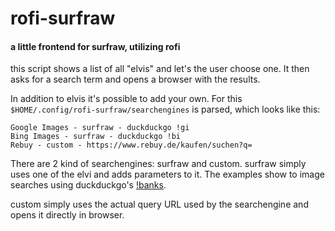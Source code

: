 # rofi-surfraw
#### a little frontend for surfraw, utilizing rofi

this script shows a list of all "elvis" and let's the user choose one.
It then asks for a search term and opens a browser with the results.

In addition to elvis it's possible to add your own.
For this `$HOME/.config/rofi-surfraw/searchengines` is parsed, which looks
like this:

```
Google Images - surfraw - duckduckgo !gi
Bing Images - surfraw - duckduckgo !bi
Rebuy - custom - https://www.rebuy.de/kaufen/suchen?q=
```

There are 2 kind of searchengines: surfraw and custom.
surfraw simply uses one of the elvi and adds parameters to it.
The examples show to image searches using duckduckgo's [!banks](https://duckduckgo.com/bang).

custom simply uses the actual query URL used by the searchengine and opens it directly in browser.
